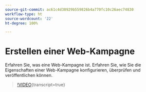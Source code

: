 ```yaml
---
source-git-commit: ac61c4d30929b559826b4a770fc10c26aec74830
workflow-type: ht
source-wordcount: '22'
ht-degree: 100%

---
```

# Erstellen einer Web-Kampagne

Erfahren Sie, was eine Web-Kampagne ist. Erfahren Sie, wie Sie die Eigenschaften einer Web-Kampagne konfigurieren, überprüfen und veröffentlichen können.

>[!VIDEO](https://video.tv.adobe.com/v/3418800/?quality=12&learn=on){transcript=true}
